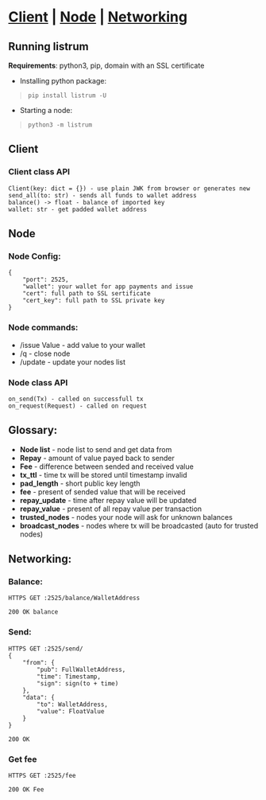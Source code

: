 # [Client](https://github.com/listrum/main#client-class-api) | [Node](https://github.com/listrum/main#node-class-api) | [Networking](https://github.com/listrum/node-client#nodes-api)
## Running listrum
**Requirements**: python3, pip, domain with an SSL certificate

- Installing python package:
>`pip install listrum -U`

- Starting a node:
>`python3 -m listrum`

## Client

### Client class API
	Client(key: dict = {}) - use plain JWK from browser or generates new
	send_all(to: str) - sends all funds to wallet address
	balance() -> float - balance of imported key
	wallet: str - get padded wallet address

## Node

### Node Config:
	{
		"port": 2525,
		"wallet": your wallet for app payments and issue
		"cert": full path to SSL sertificate
		"cert_key": full path to SSL private key
	}
	
### Node commands:
- /issue Value - add value to your wallet
- /q - close node
- /update - update your nodes list 

### Node class API
	on_send(Tx) - called on successfull tx
	on_request(Request) - called on request

## Glossary:
- **Node list** - node list to send and get data from
- **Repay** - amount of value payed back to sender
- **Fee** - difference between sended and received value
- **tx_ttl** - time tx will be stored until timestamp invalid
- **pad_length** - short public key length
- **fee** - present of sended value that will be received
- **repay_update** - time after repay value will be updated
- **repay_value** - present of all repay value per transaction 
- **trusted_nodes** - nodes your node will ask for unknown balances
- **broadcast_nodes** - nodes where tx will be broadcasted (auto for trusted nodes)


## Networking:

### Balance:
	HTTPS GET :2525/balance/WalletAddress
	
	200 OK balance 

### Send:
	HTTPS GET :2525/send/
	{
		"from": {
			"pub": FullWalletAddress,
			"time": Timestamp,
			"sign": sign(to + time)
		},
		"data": {
			"to": WalletAddress,
			"value": FloatValue
		}
	}
	
	200 OK

### Get fee
	HTTPS GET :2525/fee

	200 OK Fee
